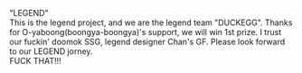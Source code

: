 "LEGEND"  
This is the legend project, and we are the legend team "DUCKEGG".
Thanks for O-yaboong(boongya-boongya)'s support, we will win 1st prize.
I trust our fuckin' doomok SSG, legend designer Chan's GF.
Please look forward to our LEGEND jorney.  
FUCK THAT!!!
